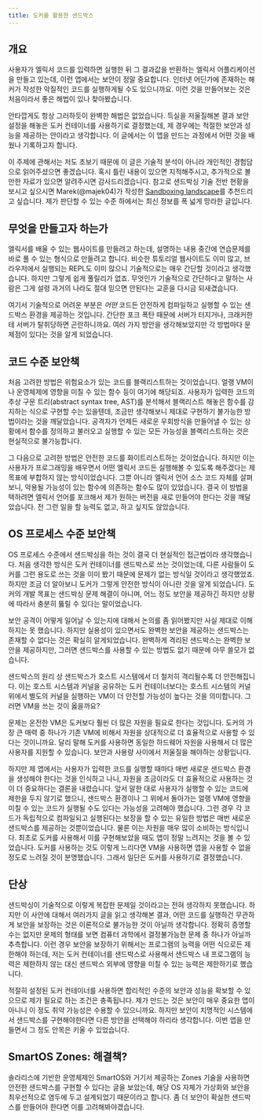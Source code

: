 ```yaml
---
title: 도커를 활용한 샌드박스
---
```


## 개요

사용자가 엘릭서 코드를 입력하면 실행한 뒤 그 결과값을 반환하는 엘릭서 어플리케이션을 만들고 있는데, 이런 앱에서는 보안이 정말 중요합니다. 인터넷 어딘가에 존재하는 해커가 작성한 악질적인 코드를 실행하게될 수도 있으니까요. 이런 것을 만들어보는 것은 처음이라서 좋은 해법이 있나 찾아봤습니다.

안타깝게도 항상 그러하듯이 완벽한 해법은 없었습니다. 득실을 저울질해본 결과 보안 설정을 해놓은 도커 컨테이너를 사용하기로 결정했는데, 제 경우에는 적절한 보안과 성능을 제공하는 안이라고 생각합니다. 이 글에서는 이 앱을 만드는 과정에서 어떤 것을 배웠나 기록하고자 합니다.

이 주제에 관해서는 저도 초보기 때문에 이 글은 기술적 분석이 아니라 개인적인 경험담으로 읽어주셨으면 좋겠습니다. 혹시 틀린 내용이 있으면 지적해주시고, 추가적으로 볼만한 자료가 있으면 알려주시면 감사드리겠습니다. 참고로 샌드박싱 기술 전반 현황을 보시고 싶으시면 Marek(@majek04)가 작성한 [Sandboxing landscape](https://idea.popcount.org/2017-03-28-sandboxing-lanscape/)를 추천드리고 싶습니다. 제가 판단할 수 있는 수준 하에서는 최신 정보를 폭 넓게 망라한 글입니다.

<!--more-->

## 무엇을 만들고자 하는가

엘릭서를 배울 수 있는 웹사이트를 만들려고 하는데, 설명하는 내용 중간에 연습문제를 바로 풀 수 있는 형식으로 만들려고 합니다. 비슷한 튜토리얼 웹사이트도 이미 많고, 브라우저에서 실행되는 REPL도 이미 많으니 기술적으로는 매우 간단할 것이라고 생각했습니다. 하지만 그렇게 쉽게 풀릴리가 없죠. 무엇인가 기술적으로 간단하다고 말하는 사람은 그게 설령 과거의 나라도 절대 믿으면 안된다는 교훈을 다시금 되새겼습니다.

여기서 기술적으로 어려운 부분은 *어떤* 코드든 안전하게 컴파일하고 실행할 수 있는 샌드박스 환경을 제공하는 것입니다. 간단한 포크 폭탄 때문에 서버가 터지거나, 크래커한테 서버가 탈취당하면 곤란하니까요. 여러 가지 방안을 생각해보았지만 각 방법마다 문제점이 있다는 것을 알게 되었습니다.

## 코드 수준 보안책

처음 고려한 방법은 위험요소가 있는 코드를 블랙리스트하는 것이었습니다. 얼랭 VM이나 운영체제에 영향을 미칠 수 있는 함수 등이 여기에 해당되죠. 사용자가 입력한 코드의 추상 구문 트리(abstract syntax tree, AST)를 분석해서 블랙리스트 해놓은 함수를 감지하는 식으로 구현할 수는 있을텐데, 조금만 생각해보니 제대로 구현하기 불가능한 방법이라는 것을 깨달았습니다. 공격자가 언제든 새로운 우회방식을 만들어낼 수 있는 상황에서 함수를 정의하고 불러오고 실행할 수 있는 모든 가능성을 블랙리스트하는 것은 현실적으로 불가능합니다.

그 다음으로 고려한 방법은 안전한 코드를 화이트리스트하는 것이었습니다. 하지만 이는 사용자가 프로그래밍을 배우면서 어떤 엘릭서 코드든 실행해볼 수 있도록 해주겠다는 제 목표에 부합하지 않는 방식이었습니다. 그뿐 아니라 엘릭서 언어 소스 코드 자체를 살펴보니, 악용될 가능성이 있는 함수에 의존하는 함수도 많이 있었습니다. 결국 이 방법을 택하려면 엘릭서 언어를 포크해서 제가 원하는 버전을 새로 만들어야 한다는 것을 깨달았습니다. 전 그런 일을 할 능력도 없고, 하고 싶지도 않았습니다.

## OS 프로세스 수준 보안책

OS 프로세스 수준에서 샌드박싱을 하는 것이 결국 더 현실적인 접근법이라 생각했습니다. 처음 생각한 방식은 도커 컨테이너를 샌드박스로 쓰는 것이었는데, 다른 사람들이 도커를 그런 용도로 쓰는 것을 이미 봤기 때문에 문제가 없는 방식일 것이라고 생각했었죠. 하지만 조금 더 알아보니 도커가 그렇게 안전한 방식이 아니란 것을 알게 되었습니다. 도커의 개발 목표는 샌드박싱 문제 해결이 아니며, 어느 정도 보안을 제공하긴 하지만 상황에 따라서 충분히 뚫릴 수 있다는 말이었습니다.

보안 공격이 어떻게 일어날 수 있는지에 대해서 논의를 좀 읽어봤지만 사실 제대로 이해하지는 못 했습니다. 하지만 실용성이 있으면서도 완벽한 보안을 제공하는 샌드박스는 존재할 수 없다는 것은 확실히 알게되었습니다. 완벽하게 격리된 샌드박스는 완벽한 보안을 제공하지만, 그러면 샌드박스를 사용할 수 있는 방법도 없기 때문에 아무 쓸모가 없습니다.

샌드박스의 원리 상 샌드박스가 호스트 시스템에서 더 철저히 격리될수록 더 안전해집니다. 이는 호스트 시스템과 커널을 공유하는 도커 컨테이너보다는 호스트 시스템의 커널 위에서 별도의 커널을 실행하는 VM이 더 안전할 가능성이 높다는 것을 의미합니다. 그러면 VM을 쓰는 것이 옳을까요?

문제는 온전한 VM은 도커보다 훨씬 더 많은 자원을 필요로 한다는 것입니다. 도커의 가장 큰 매력 중 하나가 기존 VM에 비해서 자원을 상대적으로 더 효율적으로 사용할 수 있다는 것이니까요. 달리 말해 도커를 사용하면 동일한 하드웨어 자원을 사용해서 더 많은 사용자를 지원할 수 있습니다. 보안과 사용량 사이에서 저울질을 해야하는 상황입니다.

하지만 제 앱에서는 사용자가 입력한 코드를 실행할 때마다 매번 새로운 샌드박스 환경을 생성해야 한다는 것을 인식하고 나니, 자원을 조금이라도 더 효율적으로 사용하는 것이 더 중요하다는 결론을 내렸습니다. 앞서 말한 대로 사용자가 실행할 수 있는 코드에 제한을 두지 않기로 했으니, 샌드박스 환경이나 그 위에서 돌아가는 얼랭 VM에 영향을 미칠 수 있는 코드가 실행될 수도 있다는 가능성을 고려해야 했습니다. 그런 경우 각 코드가 독립적으로 컴파일되고 실행된다는 보장을 할 수 있는 유일한 방법은 매번 새로운 샌드박스를 제공하는 것뿐이었습니다. 물론 이는 자원을 매우 많이 소비하는 방식입니다. 최초로 도커를 사용해서 이를 구현해보았을 때도 앱이 정말 느려지는 것을 볼 수 있었습니다. 도커를 사용하는 것도 이렇게 느리다면 VM을 사용하면 앱을 사용할 수 없을 정도로 느려질 것이 분명했습니다. 그래서 일단은 도커를 사용하기로 결정했습니다.

## 단상

샌드박싱이 기술적으로 이렇게 복잡한 문제일 것이라고는 전혀 생각하지 못했습니다. 하지만 이 사안에 대해서 여러가지 글을 읽고 생각해본 결과, 어떤 코드를 실행하건 무관하게 보안을 보장하는 것은 이론적으로 불가능한 것이 아닐까 생각합니다. 정확히 증명할 수는 없지만 문제의 형태를 보면 컴퓨터 과학에서 결정불가능한 문제 중 하나가 아닐까 추측합니다. 이런 경우 보안을 보장하기 위해서는 프로그램의 능력을 어떤 식으로든 제한해야 하는데, 저는 도커 컨테이너를 샌드박스로 사용해서 샌드박스 내 프로그램의 능력은 제한하지 않는 대신 샌드박스 외부에 영향을 미칠 수 있는 능력은 제한하기로 했습니다.

적절히 설정된 도커 컨테이너를 사용하면 합리적인 수준의 보안과 성능을 확보할 수 있으므로 제가 필요로 하는 조건은 충족됩니다. 제가 만드는 것은 보안이 매우 중요한 앱이 아니니 이 정도 취약 가능성은 수용할 수 있으니까요. 하지만 보안이 치명적인 시스템에서 샌드박스를 구현해야한다면 다른 방안을 선택해야 하리라 생각합니다. 이번 앱을 만들면서 그 정도 안목은 키울 수 있었습니다.

## SmartOS Zones: 해결책?

솔라리스에 기반한 운영체제인 SmartOS와 거기서 제공하는 Zones 기술을 사용하면 안전한 샌드박스를 구현할 수 있다는 글을 보았는데, 해당 OS 자체가 가상화와 보안을 최우선적으로 염두에 두고 설계되었기 때문이라고 합니다. 좀 더 보안이 확실한 샌드박스를 만들어야 한다면 이를 고려해봐야겠습니다.
